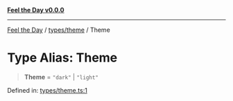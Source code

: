 [**Feel the Day v0.0.0**](../../../README.md)

***

[Feel the Day](../../../README.md) / [types/theme](../README.md) / Theme

# Type Alias: Theme

> **Theme** = `"dark"` \| `"light"`

Defined in: [types/theme.ts:1](https://github.com/HyeinKang/feel-the-day/blob/6b0d3fb3bda5bce2accd42bfbaa4c5a46f07891e/src/types/theme.ts#L1)
